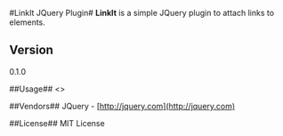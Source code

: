 #LinkIt JQuery Plugin#
**LinkIt** is a simple JQuery plugin to attach links to elements.

## Version ##
0.1.0

##Usage##
    <>
    
##Vendors##
JQuery - [http://jquery.com](http://jquery.com)

##License##
MIT License